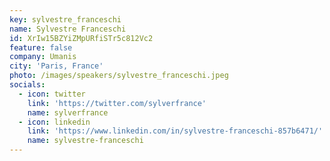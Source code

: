 ```yaml
---
key: sylvestre_franceschi
name: Sylvestre Franceschi
id: XrIw15BZYiZMpURfiSTr5c812Vc2
feature: false
company: Umanis
city: 'Paris, France'
photo: /images/speakers/sylvestre_franceschi.jpeg
socials:
  - icon: twitter
    link: 'https://twitter.com/sylverfrance'
    name: sylverfrance
  - icon: linkedin
    link: 'https://www.linkedin.com/in/sylvestre-franceschi-857b6471/'
    name: sylvestre-franceschi
---
```

